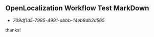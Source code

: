 ## OpenLocalization Workflow Test MarkDown
* *709df1d5-7985-4991-abbb-14eb8db2d565*
 
thanks!

<!--HONumber=Dec16_HO1-->


